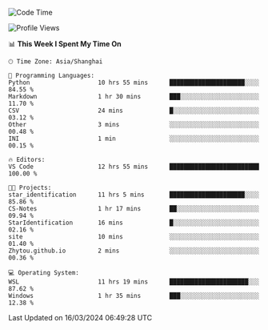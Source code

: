<!--START_SECTION:waka-->
![Code Time](http://img.shields.io/badge/Code%20Time-1%2C544%20hrs%209%20mins-blue)

![Profile Views](http://img.shields.io/badge/Profile%20Views-0-blue)

📊 **This Week I Spent My Time On** 

```text
🕑︎ Time Zone: Asia/Shanghai

💬 Programming Languages: 
Python                   10 hrs 55 mins      █████████████████████░░░░   84.55 % 
Markdown                 1 hr 30 mins        ███░░░░░░░░░░░░░░░░░░░░░░   11.70 % 
CSV                      24 mins             █░░░░░░░░░░░░░░░░░░░░░░░░   03.12 % 
Other                    3 mins              ░░░░░░░░░░░░░░░░░░░░░░░░░   00.48 % 
INI                      1 min               ░░░░░░░░░░░░░░░░░░░░░░░░░   00.15 % 

🔥 Editors: 
VS Code                  12 hrs 55 mins      █████████████████████████   100.00 % 

🐱‍💻 Projects: 
star_identification      11 hrs 5 mins       █████████████████████░░░░   85.86 % 
CS-Notes                 1 hr 17 mins        ██░░░░░░░░░░░░░░░░░░░░░░░   09.94 % 
StarIdentification       16 mins             █░░░░░░░░░░░░░░░░░░░░░░░░   02.16 % 
site                     10 mins             ░░░░░░░░░░░░░░░░░░░░░░░░░   01.40 % 
Zhytou.github.io         2 mins              ░░░░░░░░░░░░░░░░░░░░░░░░░   00.36 % 

💻 Operating System: 
WSL                      11 hrs 19 mins      ██████████████████████░░░   87.62 % 
Windows                  1 hr 35 mins        ███░░░░░░░░░░░░░░░░░░░░░░   12.38 % 
```


 Last Updated on 16/03/2024 06:49:28 UTC
<!--END_SECTION:waka-->